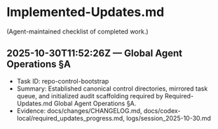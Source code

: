 # Implemented-Updates.md

(Agent-maintained checklist of completed work.)

## 2025-10-30T11:52:26Z — Global Agent Operations §A
- Task ID: repo-control-bootstrap
- Summary: Established canonical control directories, mirrored task queue, and initialized audit scaffolding required by Required-Updates.md Global Agent Operations §A.
- Evidence: docs/changes/CHANGELOG.md, docs/codex-local/required_updates_progress.md, logs/session_2025-10-30.md
